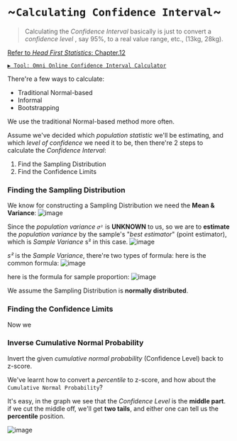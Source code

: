 # ~`Calculating Confidence Interval`~

> Calculating the _Confidence Interval_ basically is just to convert a _confidence level_ , say 95%,  to a real value range, etc., (13kg, 28kg).

[Refer to _Head First Statistics_: Chapter.12](https://github.com/solomonxie/solomonxie.github.io/issues/50#issuecomment-418623355)

[`▶︎ Tool: Omni Online Confidence Interval Calculator`](https://www.omnicalculator.com/statistics/confidence-interval)

There're a few ways to calculate:
- Traditional Normal-based
- Informal
- Bootstrapping

We use the traditional Normal-based method more often.

Assume we've decided which _population statistic_ we'll be estimating, 
and which _level of confidence_ we need it to be,
then there're 2 steps to calculate the _Confidence Interval_:
1. Find the Sampling Distribution
2. Find the Confidence Limits



### Finding the Sampling Distribution
We know for constructing a Sampling Distribution we need the **Mean & Variance**:
![image](https://user-images.githubusercontent.com/14041622/45032478-80ed3100-b084-11e8-89b4-1bcfaeafd732.png)

Since the _population variance_ `𝜎²` is **UNKNOWN** to us,
so we are to **estimate** the _population variance_ by the sample's "_best estimator_" (point estimator), which is _Sample Variance_ s² in this case.
![image](https://user-images.githubusercontent.com/14041622/45032715-138dd000-b085-11e8-9b1a-4f6bfbc4c9b4.png)

_s²_ is the _Sample Variance_, there're two types of formula:
here is the common formula:
![image](https://user-images.githubusercontent.com/14041622/45076891-34563400-b11e-11e8-82c1-b68c0c4a6186.png)

here is the formula for sample proportion:
![image](https://user-images.githubusercontent.com/14041622/45082206-63bf6d80-b12b-11e8-8418-05eef124e8fd.png)


We assume the Sampling Distribution is **normally distributed**.

### Finding the Confidence Limits

Now we 



### Inverse Cumulative Normal Probability
Invert the given _cumulative normal probability_ (Confidence Level) back to z-score.

We've learnt how to convert a _percentile_ to z-score, and how about the `Cumulative Normal Probability`?

It's easy, in the graph we see that the _Confidence Level_ is the **middle part**.
if we cut the middle off, we'll get **two tails**, and either one can tell us the **percentile** position.

![image](https://user-images.githubusercontent.com/14041622/45081405-b9931600-b129-11e8-847e-1284ee9e7917.png)



